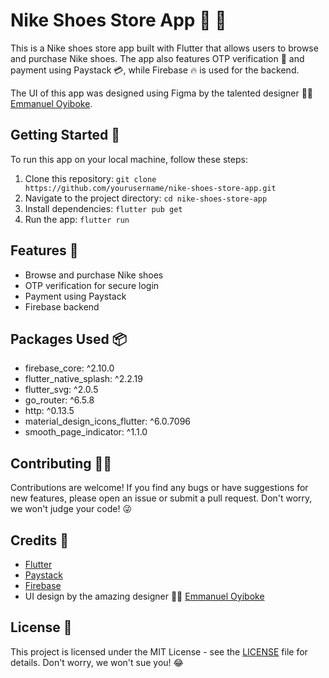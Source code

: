 # Nike Shoes Store App 🏬 👟

This is a Nike shoes store app built with Flutter that allows users to browse and purchase Nike shoes. The app also features OTP verification 🔐 and payment using Paystack 💳, while Firebase 🔥 is used for the backend.

The UI of this app was designed using Figma by the talented designer 👨‍🎨 [Emmanuel Oyiboke](https://www.figma.com/@rays_da_dev).

## Getting Started 🚀

To run this app on your local machine, follow these steps:

1. Clone this repository: `git clone https://github.com/yourusername/nike-shoes-store-app.git`
2. Navigate to the project directory: `cd nike-shoes-store-app`
3. Install dependencies: `flutter pub get`
4. Run the app: `flutter run`

## Features 🌟

- Browse and purchase Nike shoes
- OTP verification for secure login
- Payment using Paystack
- Firebase backend

## Packages Used 📦

- firebase_core: ^2.10.0
- flutter_native_splash: ^2.2.19
- flutter_svg: ^2.0.5
- go_router: ^6.5.8
- http: ^0.13.5
- material_design_icons_flutter: ^6.0.7096
- smooth_page_indicator: ^1.1.0

## Contributing 👨‍💻

Contributions are welcome! If you find any bugs or have suggestions for new features, please open an issue or submit a pull request. Don't worry, we won't judge your code! 😜

## Credits 👏

- [Flutter](https://flutter.dev/)
- [Paystack](https://paystack.com/)
- [Firebase](https://firebase.google.com/)
- UI design by the amazing designer 👨‍🎨 [Emmanuel Oyiboke](https://www.figma.com/@rays_da_dev)

## License 📝

This project is licensed under the MIT License - see the [LICENSE](LICENSE) file for details. Don't worry, we won't sue you! 😂
